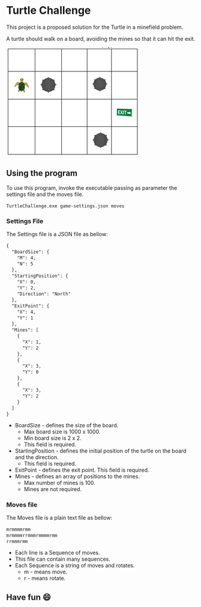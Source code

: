 # Turtle Challenge

This project is a proposed solution for the Turtle in a minefield problem.

A turtle should walk on a board, avoiding the mines so that it can hit the exit.

![Turtle Minefield](turtle-minefield.png)

## Using the program

To use this program, invoke the executable passing as parameter the settings file and the moves file.

```
TurtleChallenge.exe game-settings.json moves
```

### Settings File

The Settings file is a JSON file as bellow:

```
{
  "BoardSize": {
    "M": 4,
    "N": 5
  },
  "StartingPosition": {
    "X": 0,
    "Y": 2,
    "Direction": "North"
  },
  "ExitPoint": {
    "X": 4,
    "Y": 1
  },
  "Mines": [
    {
      "X": 1,
      "Y": 2
    },
    {
      "X": 3,
      "Y": 0
    },
    {
      "X": 3,
      "Y": 2
    }
  ]
}
```
* BoardSize - defines the size of the board.
  * Max board size is 1000 x 1000.
  * Min board size is 2 x 2.
  * This field is required.
* StartingPosition - defines the initial position of the turtle on the board and the direction.
  * This field is required.
* ExitPoint - defines the exit point. This field is required.
* Mines - defines an array of positions to the mines.
  * Max number of mines is 100.
  * Mines are not required.

### Moves file

The Moves file is a plain text file as bellow:

```
mrmmmmrmm
mrmmmmrrmmmrmmmmrmm
rrmmmrmm
```

* Each line is a Sequence of moves.
* This file can contain many sequences.
* Each Sequence is a string of moves and rotates.
  * m - means move.
  * r - means rotate.

## Have fun :smile: